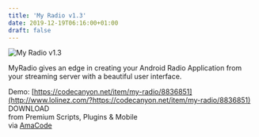 ```yaml
---
title: 'My Radio v1.3'
date: 2019-12-19T06:16:00+01:00
draft: false
---
```


![My Radio v1.3](http://www.codelist.cc/uploads/posts/2019-12/1576732279_myradio.png "My Radio v1.3")  
  
MyRadio gives an edge in creating your Android Radio Application from your streaming server with a beautiful user interface.  
  
Demo: [https://codecanyon.net/item/my-radio/8836851](http://www.lolinez.com/?https://codecanyon.net/item/my-radio/8836851)  
DOWNLOAD  
from Premium Scripts, Plugins & Mobile  
via [AmaCode](https://amazcode.ooo)